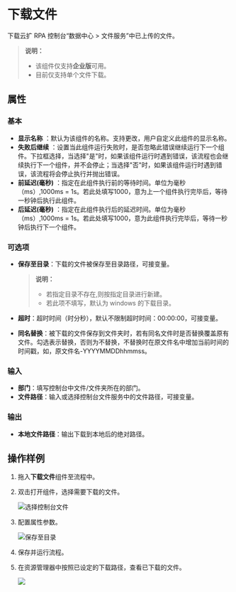 # 下载文件

下载云扩 RPA 控制台“数据中心 > 文件服务”中已上传的文件。

>**说明：**
>
>- 该组件仅支持**企业版**可用。
>- 目前仅支持单个文件下载。

## 属性
### 基本

- **显示名称** ：默认为该组件的名称。支持更改，用户自定义此组件的显示名称。
- **失败后继续** ：设置当此组件运行失败时，是否忽略此错误继续运行下一个组件。下拉框选择，当选择"是"时，如果该组件运行时遇到错误，该流程也会继续执行下一个组件，并不会停止；当选择"否"时，如果该组件运行时遇到错误，该流程将会停止执行并抛出错误。
- **前延迟(毫秒)** ：指定在此组件执行前的等待时间。单位为毫秒（ms）,1000ms = 1s。若此处填写1000，意为上一个组件执行完毕后，等待一秒钟后执行此组件。
- **后延迟(毫秒)** ：指定在此组件执行后的延迟时间。单位为毫秒（ms）,1000ms = 1s。若此处填写1000，意为此组件执行完毕后，等待一秒钟后执行下一个组件。

### 可选项

- **保存至目录**：下载的文件被保存至目录路径，可接变量。
  
  >**说明：**
  >
  >- 若指定目录不存在,则按指定目录进行新建。
  >- 若此项不填写，默认为 windows 的下载目录。

- **超时**：超时时间（时分秒），默认不限制超时时间：00:00:00，可接变量。

- **同名替换**：被下载的文件保存到文件夹时，若有同名文件时是否替换覆盖原有文件。勾选表示替换，否则为不替换，不替换时在原文件名中增加当前时间的时间戳，如，原文件名-YYYYMMDDhhmmss。

### 输入

- **部门**：填写控制台中文件/文件夹所在的部门。
- **文件路径**：输入或选择控制台文件服务中的文件路径，可接变量。

### 输出

- **本地文件路径**：输出下载到本地后的绝对路径。

## 操作样例

1. 拖入**下载文件**组件至流程中。
2. 双击打开组件，选择需要下载的文件。

   ![选择控制台文件](https://docimages.blob.core.chinacloudapi.cn/images/Activities/downloadfile20201216.png)

3. 配置属性参数。

   ![保存至目录](https://docimages.blob.core.chinacloudapi.cn/images/Activities/savepath20201216.png)

4. 保存并运行流程。
5. 在资源管理器中按照已设定的下载路径，查看已下载的文件。

   ![](https://docimages.blob.core.chinacloudapi.cn/images/Activities/readfile20201216.png)
